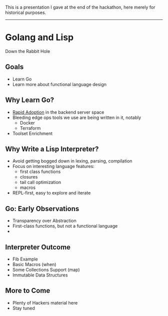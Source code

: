 This is a presentation I gave at the end of the hackathon, here merely for historical purposes.

--------------------

Golang and Lisp
===============

Down the Rabbit Hole

Goals
-----
* Learn Go
* Learn more about functional language design

Why Learn Go?
-------------
* [Rapid Adoption](https://github.com/golang/go/wiki/GoUsers) in the backend server space
* Bleeding edge ops tools we use are being written in it, notably
    - Docker
    - Terraform
* Toolset Enrichment

Why Write a Lisp Interpreter?
-----------------------------
* Avoid getting bogged down in lexing, parsing, compilation
* Focus on interesting language features:
    - first class functions
    - closures
    - tail call optimization
    - macros
* REPL-first, easy to explore and iterate

Go: Early Observations
----------------------

* Transparency over Abstraction
* First-class functions, but not a functional language
* 

Interpreter Outcome
-------------------

* Fib Example
* Basic Macros (when)
* Some Collections Support (map)
* Immutable Data Structures

More to Come
------------

* Plenty of Hackers material here
* Stay tuned
